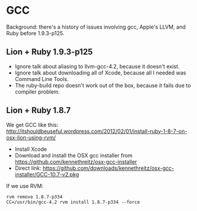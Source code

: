 # GCC

Background: there's a history of issues involving gcc, Apple's LLVM, and Ruby before 1.9.3-p125.


## Lion + Ruby 1.9.3-p125

  * Ignore talk about aliasing to llvm-gcc-4.2, because it doesn't exist. 
  * Ignore talk about downloading all of Xcode, because all I needed was Command Line Tools.
  * The ruby-build repo doesn't work out of the box, because it fails due to compiler problem.


## Lion + Ruby 1.8.7

We get GCC like this:
http://itshouldbeuseful.wordpress.com/2012/02/01/install-ruby-1-8-7-on-osx-lion-using-rvm/

  * Install Xcode
  * Download and install the OSX gcc installer from https://github.com/kennethreitz/osx-gcc-installer
  * Direct link: https://github.com/downloads/kennethreitz/osx-gcc-installer/GCC-10.7-v2.pkg

If we use RVM:

    rvm remove 1.8.7-p334
    CC=/usr/bin/gcc-4.2 rvm install 1.8.7-p334 --force

